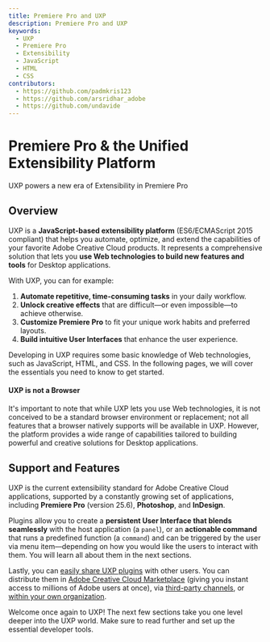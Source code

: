 ```yaml
---
title: Premiere Pro and UXP
description: Premiere Pro and UXP
keywords:
  - UXP
  - Premiere Pro
  - Extensibility
  - JavaScript
  - HTML
  - CSS
contributors:
  - https://github.com/padmkris123
  - https://github.com/arsridhar_adobe
  - https://github.com/undavide
---
```


# Premiere Pro & the Unified Extensibility Platform

UXP powers a new era of Extensibility in Premiere Pro

## Overview

UXP is a **JavaScript-based extensibility platform** (ES6/ECMAScript 2015 compliant) that helps you automate, optimize, and extend the capabilities of your favorite Adobe Creative Cloud products. It represents a comprehensive solution that lets you **use Web technologies to build new features and tools** for Desktop applications.

With UXP, you can for example:

1. **Automate repetitive, time-consuming tasks** in your daily workflow.
2. **Unlock creative effects** that are difficult—or even impossible—to achieve otherwise.
3. **Customize Premiere Pro** to fit your unique work habits and preferred layouts.
4. **Build intuitive User Interfaces** that enhance the user experience.

Developing in UXP requires some basic knowledge of Web technologies, such as JavaScript, HTML, and CSS. In the following pages, we will cover the essentials you need to know to get started.

<InlineAlert variant="info" slots="header, text"/>

#### UXP is not a Browser

It's important to note that while UXP lets you use Web technologies, it is not conceived to be a standard browser environment or replacement; not all features that a browser natively supports will be available in UXP. However, the platform provides a wide range of capabilities tailored to building powerful and creative solutions for Desktop applications.

## Support and Features

UXP is the current extensibility standard for Adobe Creative Cloud applications, supported by a constantly growing set of applications, including **Premiere Pro** (version 25.6), **Photoshop**, and **InDesign**.

Plugins allow you to create a **persistent User Interface that blends seamlessly** with the host application (a `panel`), or an **actionable command** that runs a predefined function (a `command`) and can be triggered by the user via menu item—depending on how you would like the users to interact with them. You will learn all about them in the next sections.

Lastly, you can [easily share UXP plugins](../plugins/distribution/overview/index.md) with other users. You can distribute them in [Adobe Creative Cloud Marketplace](../plugins/distribution/adobe-marketplace/index.md) (giving you instant access to millions of Adobe users at once), via [third-party channels](../plugins/distribution/independent-distribution/index.md), or [within your own organization](../plugins/distribution/enterprise-distribution/index.md).

Welcome once again to UXP! The next few sections take you one level deeper into the UXP world. Make sure to read further and set up the essential developer tools.
